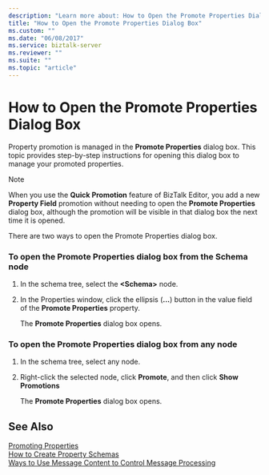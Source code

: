 ```yaml
---
description: "Learn more about: How to Open the Promote Properties Dialog Box"
title: "How to Open the Promote Properties Dialog Box"
ms.custom: ""
ms.date: "06/08/2017"
ms.service: biztalk-server
ms.reviewer: ""
ms.suite: ""
ms.topic: "article"
---
```

# How to Open the Promote Properties Dialog Box
Property promotion is managed in the **Promote Properties** dialog box. This topic provides step-by-step instructions for opening this dialog box to manage your promoted properties.  
  
> [!NOTE]
>  When you use the **Quick Promotion** feature of BizTalk Editor, you add a new **Property Field** promotion without needing to open the **Promote Properties** dialog box, although the promotion will be visible in that dialog box the next time it is opened.  
  
 There are two ways to open the Promote Properties dialog box.  
  
### To open the Promote Properties dialog box from the Schema node  
  
1.  In the schema tree, select the **\<Schema\>** node.  
  
2.  In the Properties window, click the ellipsis (**...**) button in the value field of the **Promote Properties** property.  
  
     The **Promote Properties** dialog box opens.  
  
### To open the Promote Properties dialog box from any node  
  
1.  In the schema tree, select any node.  
  
2.  Right-click the selected node, click **Promote**, and then click **Show Promotions**  
  
     The **Promote Properties** dialog box opens.  
  
## See Also  
 [Promoting Properties](../core/promoting-properties.md)   
 [How to Create Property Schemas](../core/how-to-create-property-schemas.md)   
 [Ways to Use Message Content to Control Message Processing](../core/ways-to-use-message-content-to-control-message-processing.md)
